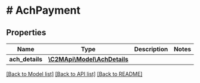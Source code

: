 # # AchPayment

## Properties

Name | Type | Description | Notes
------------ | ------------- | ------------- | -------------
**ach_details** | [**\C2MApi\Model\AchDetails**](AchDetails.md) |  |

[[Back to Model list]](../../README.md#models) [[Back to API list]](../../README.md#endpoints) [[Back to README]](../../README.md)
